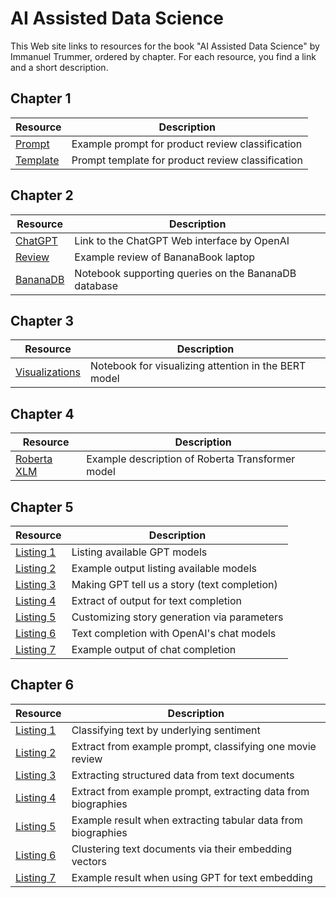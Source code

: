 # AI Assisted Data Science

This Web site links to resources for the book "AI Assisted Data Science" by Immanuel Trummer, ordered by chapter. For each resource, you find a link and a short description.

## Chapter 1

| Resource | Description |
| --- | --- |
| [Prompt](https://docs.google.com/document/d/1f3M2PV5mgy1kyg3J5C4QiiBqcsxxz4SBXYzHSJQ0NEw/edit?usp=sharing)|  Example prompt for product review classification |
| [Template](https://docs.google.com/document/d/1eDnrMe1G5UapYswZrIdRDxlEQTTKupVVyWUaQR7pOZM/edit?usp=sharing)| Prompt template for product review classification |

## Chapter 2

| Resource | Description |
| --- | --- |
| [ChatGPT](https://chat.openai.com/) | Link to the ChatGPT Web interface by OpenAI |
| [Review](https://docs.google.com/document/d/1LKVnR62O5iIzJNS0urvGDuc5GQ9zLkT-XRvrwhVNMpg/edit?usp=sharing)| Example review of BananaBook laptop|
| [BananaDB](https://colab.research.google.com/drive/10AT3uNRxQRDJU5giWWcktfS2BuoLGASE?usp=sharing) | Notebook supporting queries on the BananaDB database|

## Chapter 3

| Resource | Description |
| --- | --- |
| [Visualizations](https://github.com/jessevig/bertviz) | Notebook for visualizing attention in the BERT model|

## Chapter 4

| Resource | Description |
| --- | --- |
| [Roberta XLM](https://huggingface.co/xlm-roberta-base) | Example description of Roberta Transformer model |

## Chapter 5

| Resource | Description |
| --- | --- |
| [Listing 1](https://github.com/itrummer/DataScienceWithGPT/blob/db74c2fb161e2a51c8462239102220812904efb9/src/chapter5/listing1.py) | Listing available GPT models|
| [Listing 2](https://github.com/itrummer/DataScienceWithGPT/blob/6745e90055e641224d1a895af598e45ac9112bb3/src/chapter5/listing2.py) | Example output listing available models |
| [Listing 3](https://github.com/itrummer/DataScienceWithGPT/blob/db74c2fb161e2a51c8462239102220812904efb9/src/chapter5/listing3.py) | Making GPT tell us a story (text completion)|
| [Listing 4](https://github.com/itrummer/DataScienceWithGPT/blob/6745e90055e641224d1a895af598e45ac9112bb3/src/chapter5/listing4.py) | Extract of output for text completion|
| [Listing 5](https://github.com/itrummer/DataScienceWithGPT/blob/db74c2fb161e2a51c8462239102220812904efb9/src/chapter5/listing5.py) | Customizing story generation via parameters|
| [Listing 6](https://github.com/itrummer/DataScienceWithGPT/blob/db74c2fb161e2a51c8462239102220812904efb9/src/chapter5/listing6.py) | Text completion with OpenAI's chat models|
| [Listing 7](https://github.com/itrummer/DataScienceWithGPT/blob/db74c2fb161e2a51c8462239102220812904efb9/src/chapter5/listing7.py) | Example output of chat completion|

## Chapter 6

| Resource | Description |
| --- | --- |
| [Listing 1](https://github.com/itrummer/DataScienceWithGPT/blob/907fcd98a1f62c7cde2b5255be62cacd2d8ae871/src/chapter6/listing1.py) | Classifying text by underlying sentiment |
| [Listing 2](https://github.com/itrummer/DataScienceWithGPT/blob/907fcd98a1f62c7cde2b5255be62cacd2d8ae871/src/chapter6/listing2) | Extract from example prompt, classifying one movie review |
| [Listing 3](https://github.com/itrummer/DataScienceWithGPT/blob/907fcd98a1f62c7cde2b5255be62cacd2d8ae871/src/chapter6/listing3.py) | Extracting structured data from text documents |
| [Listing 4](https://github.com/itrummer/DataScienceWithGPT/blob/907fcd98a1f62c7cde2b5255be62cacd2d8ae871/src/chapter6/listing4) | Extract from example prompt, extracting data from biographies |
| [Listing 5](https://github.com/itrummer/DataScienceWithGPT/blob/907fcd98a1f62c7cde2b5255be62cacd2d8ae871/src/chapter6/listing5) | Example result when extracting tabular data from biographies |
| [Listing 6](https://github.com/itrummer/DataScienceWithGPT/blob/907fcd98a1f62c7cde2b5255be62cacd2d8ae871/src/chapter6/listing6.py) | Clustering text documents via their embedding vectors |
| [Listing 7](https://github.com/itrummer/DataScienceWithGPT/blob/907fcd98a1f62c7cde2b5255be62cacd2d8ae871/src/chapter6/listing7.py) | Example result when using GPT for text embedding |
